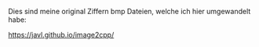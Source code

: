 Dies sind meine original Ziffern bmp Dateien, welche ich hier umgewandelt habe:

https://javl.github.io/image2cpp/